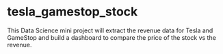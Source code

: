 # tesla_gamestop_stock
This Data Science mini project will extract the revenue data for Tesla and GameStop and build a dashboard to compare the price of the stock vs the revenue.
